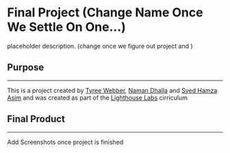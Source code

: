 # Final Project (Change Name Once We Settle On One...)
placeholder description. (change once we figure out project and )

## Purpose
---
This is a project created by [Tyree Webber](https://github.com/TyreeWebber), [Naman Dhalla]() and [Syed Hamza Asim](https://github.com/SyedHamzaAsim) and was created as part of the [Lighthouse Labs](https://www.lighthouselabs.ca/) cirriculum 

## Final Product
---
Add Screenshots once project is finished